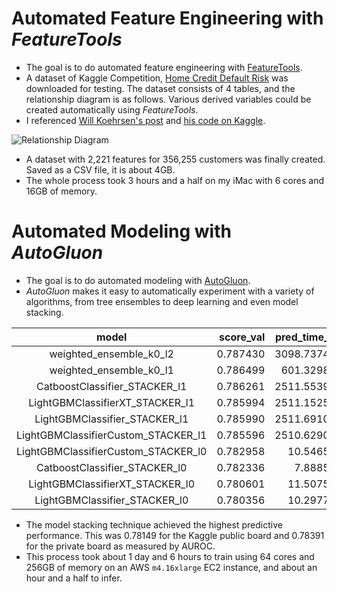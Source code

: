 # Automated Feature Engineering with *FeatureTools*
* The goal is to do automated feature engineering with [FeatureTools](https://www.featuretools.com).
* A dataset of Kaggle Competition, [Home Credit Default Risk](https://www.kaggle.com/c/home-credit-default-risk/overview/description) was downloaded for testing. The dataset consists of 4 tables, and the relationship diagram is as follows. Various derived variables could be created automatically using *FeatureTools*.
* I referenced [Will Koehrsen's post](https://towardsdatascience.com/automated-feature-engineering-in-python-99baf11cc219 ) and [his code on Kaggle](https://www.kaggle.com/willkoehrsen/feature-engineering-using-feature-tools).
  
![Relationship Diagram](https://aldente0630.github.io/assets/home_credit.png)  

* A dataset with 2,221 features for 356,255 customers was finally created. Saved as a CSV file, it is about 4GB.
* The whole process took 3 hours and a half on my iMac with 6 cores and 16GB of memory.

# Automated Modeling with *AutoGluon*
* The goal is to do automated modeling with [AutoGluon](https://auto.gluon.ai/stable/index.html#). 
* *AutoGluon* makes it easy to automatically experiment with a variety of algorithms, from tree ensembles to deep learning and even model stacking.
  
|model|score_val|pred_time_val|fit_time|
|:------:|------:|------:|------:|
|weighted_ensemble_k0_l2|0.787430|3098.737486|95757.520068|
|weighted_ensemble_k0_l1|0.786499|601.329862|46704.633752|
|CatboostClassifier_STACKER_l1|0.786261|2511.553999|53790.340020|
|LightGBMClassifierXT_STACKER_l1|0.785994|2511.152501|53834.121477|
|LightGBMClassifier_STACKER_l1|0.785990|2511.691034|53782.292310|
|LightGBMClassifierCustom_STACKER_l1|0.785596|2510.629085|54090.092252|
|LightGBMClassifierCustom_STACKER_l0|0.782958|10.546562|1941.627757|
|CatboostClassifier_STACKER_l0|0.782336|7.888541|1890.238214|
|LightGBMClassifierXT_STACKER_l0|0.780601|11.507542|860.345474|
|LightGBMClassifier_STACKER_l0|0.780356|10.297791|824.519218|
  
* The model stacking technique achieved the highest predictive performance. This was 0.78149 for the Kaggle public board and 0.78391 for the private board as measured by AUROC.
* This process took about 1 day and 6 hours to train using 64 cores and 256GB of memory on an AWS `m4.16xlarge` EC2 instance, and about an hour and a half to infer.
